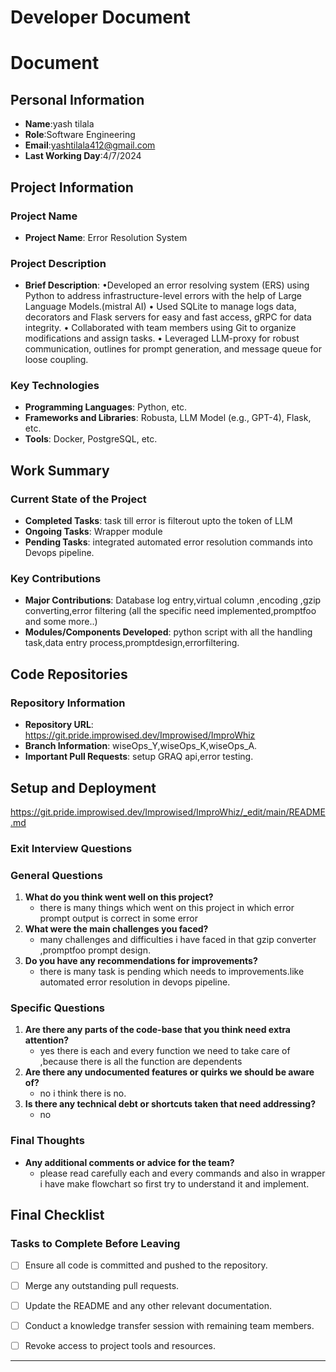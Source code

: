   # Developer Document

# Document

## Personal Information

* **Name**:yash tilala
* **Role**:Software Engineering
* **Email**:yashtilala412@gmail.com
* **Last Working Day**:4/7/2024

## Project Information

### Project Name

* **Project Name**: Error Resolution System

### Project Description

* **Brief Description**: •Developed an error resolving system (ERS) using Python to address infrastructure-level errors with the help of Large Language Models.(mistral AI) 
• Used SQLite to manage logs data, decorators and Flask servers for easy and fast access, gRPC for data integrity. 
• Collaborated with team members using Git to organize modifications and assign tasks. 
• Leveraged LLM-proxy for robust communication, outlines for prompt generation, and message queue for loose coupling. 

### Key Technologies

* **Programming Languages**: Python, etc.
* **Frameworks and Libraries**: Robusta, LLM Model (e.g., GPT-4), Flask, etc.
* **Tools**: Docker, PostgreSQL, etc.

## Work Summary

### Current State of the Project

* **Completed Tasks**: task till error is filterout upto the token of LLM
* **Ongoing Tasks**: Wrapper module
* **Pending Tasks**: integrated automated error resolution commands into Devops pipeline.  

### Key Contributions

* **Major Contributions**: Database log entry,virtual column ,encoding ,gzip converting,error filtering (all the specific need implemented,promptfoo and some more..)
* **Modules/Components Developed**: python script with all the handling task,data entry process,promptdesign,errorfiltering.

## Code Repositories

### Repository Information

* **Repository URL**: https://git.pride.improwised.dev/Improwised/ImproWhiz
* **Branch Information**: wiseOps_Y,wiseOps_K,wiseOps_A.
* **Important Pull Requests**: setup GRAQ api,error testing.

## Setup and Deployment
https://git.pride.improwised.dev/Improwised/ImproWhiz/_edit/main/README.md

### Exit Interview Questions

### General Questions


1. **What do you think went well on this project?**
   * there is many things which went on this project in which error prompt output is correct in some error
2. **What were the main challenges you faced?**
   * many challenges and difficulties i have faced in that gzip converter ,promptfoo prompt design.
3. **Do you have any recommendations for improvements?**
   * there is many task is pending which needs to improvements.like automated error resolution in devops pipeline.

### Specific Questions


1. **Are there any parts of the code-base that you think need extra attention?**
   *  yes there is each and every function we need to take care of ,because there is all the function are dependents
2. **Are there any undocumented features or quirks we should be aware of?**
   *  no i think there is no.
3. **Is there any technical debt or shortcuts taken that need addressing?**
   * no

### Final Thoughts

* **Any additional comments or advice for the team?**
  * please read carefully each and every commands and also in wrapper i have make flowchart so first try to understand it and implement.

## Final Checklist


### Tasks to Complete Before Leaving

- [ ] Ensure all code is committed and pushed to the repository.
- [ ] Merge any outstanding pull requests.
- [ ] Update the README and any other relevant documentation.
- [ ] Conduct a knowledge transfer session with remaining team members.
- [ ] Revoke access to project tools and resources.


---

